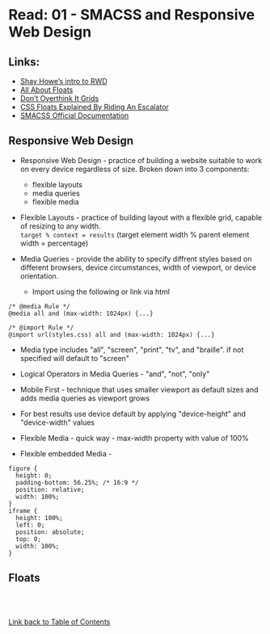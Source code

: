 # Read: 01 - SMACSS and Responsive Web Design

## Links:

- [Shay Howe’s intro to RWD](http://learn.shayhowe.com/advanced-html-css/responsive-web-design/)
- [All About Floats](https://css-tricks.com/all-about-floats/)
- [Don’t Overthink It Grids](https://css-tricks.com/dont-overthink-it-grids/)
- [CSS Floats Explained By Riding An Escalator](https://medium.freecodecamp.org/css-floats-explained-by-riding-an-escalator-57fa55232333)
- [SMACSS Official Documentation](http://smacss.com/)

## Responsive Web Design

- Responsive Web Design - practice of building a website suitable to work on every device regardless of size. Broken down into 3 components:

  - flexible layouts
  - media queries
  - flexible media

- Flexible Layouts - practice of building layout with a flexible grid, capable of resizing to any width.  
  `target % context = results` (target element width % parent element width = percentage)

- Media Queries - provide the ability to specify diffrent styles based on different browsers, device circumstances, width of viewport, or device orientation.
  - Import using the following or link via html

```
/* @media Rule */
@media all and (max-width: 1024px) {...}

/* @import Rule */
@import url(styles.css) all and (max-width: 1024px) {...}
```

- Media type includes "all", "screen", "print", "tv", and "braille". if not specified will default to "screen"
- Logical Operators in Media Queries - "and", "not", "only"

- Mobile First - technique that uses smaller viewport as default sizes and adds media queries as viewport grows

- For best results use device default by applying "device-height" and "device-width" values

- Flexible Media - quick way - max-width property with value of 100%
- Flexible embedded Media -

```
figure {
  height: 0;
  padding-bottom: 56.25%; /* 16:9 */
  position: relative;
  width: 100%;
}
iframe {
  height: 100%;
  left: 0;
  position: absolute;
  top: 0;
  width: 100%;
}
```

## Floats


<br>
<br>

[Link back to Table of Contents](README.md)